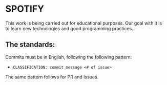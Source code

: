 # SPOTIFY

This work is being carried out for educational purposes. Our goal with it is to learn new technologies and good programming practices.

## The standards:

Commits must be in English, following the following pattern:

- `CLASSIFICATION: commit message <# of issue>`

The same pattern follows for PR and Issues.

##
